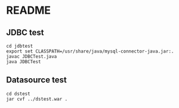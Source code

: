 # README

## JDBC test
```
cd jdbtest
export set CLASSPATH=/usr/share/java/mysql-connector-java.jar:.
javac JDBCTest.java 
java JDBCTest 
```

## Datasource test
```
cd dstest
jar cvf ../dstest.war .
```
